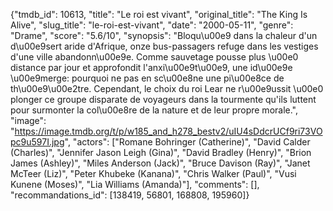 {"tmdb_id": 10613, "title": "Le roi est vivant", "original_title": "The King Is Alive", "slug_title": "le-roi-est-vivant", "date": "2000-05-11", "genre": "Drame", "score": "5.6/10", "synopsis": "Bloqu\u00e9 dans la chaleur d'un d\u00e9sert aride d'Afrique, onze bus-passagers refuge dans les vestiges d'une ville abandonn\u00e9e. Comme sauvetage pousse plus \u00e0 distance par jour et approfondit l'anxi\u00e9t\u00e9, une id\u00e9e \u00e9merge: pourquoi ne pas en sc\u00e8ne une pi\u00e8ce de th\u00e9\u00e2tre. Cependant, le choix du roi Lear ne r\u00e9ussit \u00e0 plonger ce groupe disparate de voyageurs dans la tourmente qu'ils luttent pour surmonter la col\u00e8re de la nature et de leur propre morale.", "image": "https://image.tmdb.org/t/p/w185_and_h278_bestv2/uIU4sDdcrUCf9ri73VOpc9u597I.jpg", "actors": ["Romane Bohringer (Catherine)", "David Calder (Charles)", "Jennifer Jason Leigh (Gina)", "David Bradley (Henry)", "Brion James (Ashley)", "Miles Anderson (Jack)", "Bruce Davison (Ray)", "Janet McTeer (Liz)", "Peter Khubeke (Kanana)", "Chris Walker (Paul)", "Vusi Kunene (Moses)", "Lia Williams (Amanda)"], "comments": [], "recommandations_id": [138419, 56801, 168808, 195960]}